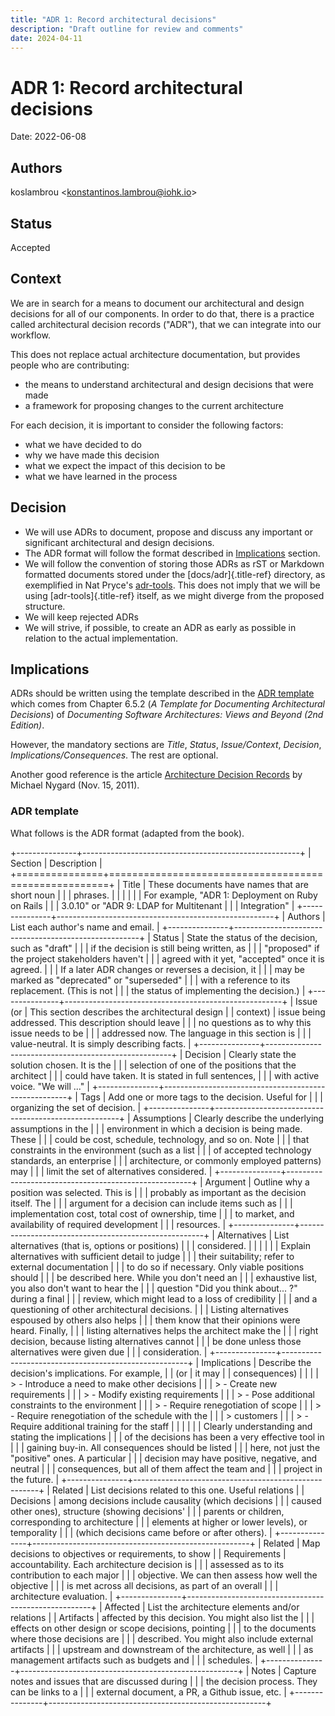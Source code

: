 ```yaml
---
title: "ADR 1: Record architectural decisions"
description: "Draft outline for review and comments"
date: 2024-04-11
---
```


# ADR 1: Record architectural decisions

Date: 2022-06-08

## Authors

koslambrou <<konstantinos.lambrou@iohk.io>>

## Status

Accepted

## Context

We are in search for a means to document our architectural and design decisions for all of our components. 
In order to do that, there is a practice called architectural decision records ("ADR"), that we can
integrate into our workflow.

This does not replace actual architecture documentation, but provides people who are contributing:

- the means to understand architectural and design decisions that were made
- a framework for proposing changes to the current architecture

For each decision, it is important to consider the following factors:

- what we have decided to do
- why we have made this decision
- what we expect the impact of this decision to be
- what we have learned in the process

## Decision

- We will use ADRs to document, propose and discuss any important or significant architectural and design decisions.
- The ADR format will follow the format described in [Implications](#implications) section.
- We will follow the convention of storing those ADRs as rST or Markdown formatted documents stored under the [docs/adr]{.title-ref} directory, as exemplified in Nat Pryce's [adr-tools](https://github.com/npryce/adr-tools). 
This does not imply that we will be using [adr-tools]{.title-ref} itself, as we might diverge from the proposed structure.
- We will keep rejected ADRs
- We will strive, if possible, to create an ADR as early as possible in relation to the actual implementation.

## Implications

ADRs should be written using the template described in the [ADR template](#adr-template) which comes from Chapter 6.5.2 (*A Template for Documenting Architectural Decisions*) of *Documenting Software Architectures: Views and Beyond (2nd Edition)*.

However, the mandatory sections are *Title*, *Status*, *Issue/Context*, *Decision*, *Implications/Consequences*. The rest are optional.

Another good reference is the article [Architecture Decision Records](https://cognitect.com/blog/2011/11/15/documenting-architecture-decisions) by Michael Nygard (Nov. 15, 2011).

### ADR template

What follows is the ADR format (adapted from the book).

+---------------+------------------------------------------------------+
| Section       | Description                                          |
+===============+======================================================+
| Title         | These documents have names that are short noun       |
|               | phrases.                                             |
|               |                                                      |
|               | For example, "ADR 1: Deployment on Ruby on Rails     |
|               | 3.0.10" or "ADR 9: LDAP for Multitenant              |
|               | Integration"                                         |
+---------------+------------------------------------------------------+
| Authors       | List each author's name and email.                   |
+---------------+------------------------------------------------------+
| Status        | State the status of the decision, such as "draft"    |
|               | if the decision is still being written, as           |
|               | "proposed" if the project stakeholders haven't       |
|               | agreed with it yet, "accepted" once it is agreed.    |
|               | If a later ADR changes or reverses a decision, it    |
|               | may be marked as "deprecated" or "superseded"        |
|               | with a reference to its replacement. (This is not    |
|               | the status of implementing the decision.)            |
+---------------+------------------------------------------------------+
| Issue (or     | This section describes the architectural design      |
| context)      | issue being addressed. This description should leave |
|               | no questions as to why this issue needs to be        |
|               | addressed now. The language in this section is       |
|               | value-neutral. It is simply describing facts.        |
+---------------+------------------------------------------------------+
| Decision      | Clearly state the solution chosen. It is the         |
|               | selection of one of the positions that the architect |
|               | could have taken. It is stated in full sentences,    |
|               | with active voice. "We will ..."                     |
+---------------+------------------------------------------------------+
| Tags          | Add one or more tags to the decision. Useful for     |
|               | organizing the set of decision.                      |
+---------------+------------------------------------------------------+
| Assumptions   | Clearly describe the underlying assumptions in the   |
|               | environment in which a decision is being made. These |
|               | could be cost, schedule, technology, and so on. Note |
|               | that constraints in the environment (such as a list  |
|               | of accepted technology standards, an enterprise      |
|               | architecture, or commonly employed patterns) may     |
|               | limit the set of alternatives considered.            |
+---------------+------------------------------------------------------+
| Argument      | Outline why a position was selected. This is         |
|               | probably as important as the decision itself. The    |
|               | argument for a decision can include items such as    |
|               | implementation cost, total cost of ownership, time   |
|               | to market, and availability of required development  |
|               | resources.                                           |
+---------------+------------------------------------------------------+
| Alternatives  | List alternatives (that is, options or positions)    |
|               | considered.                                          |
|               |                                                      |
|               | Explain alternatives with sufficient detail to judge |
|               | their suitability; refer to external documentation   |
|               | to do so if necessary. Only viable positions should  |
|               | be described here. While you don't need an           |
|               | exhaustive list, you also don't want to hear the     |
|               | question "Did you think about... ?" during a final   |
|               | review, which might lead to a loss of credibility    |
|               | and a questioning of other architectural decisions.  |
|               | Listing alternatives espoused by others also helps   |
|               | them know that their opinions were heard. Finally,   |
|               | listing alternatives helps the architect make the    |
|               | right decision, because listing alternatives cannot  |
|               | be done unless those alternatives were given due     |
|               | consideration.                                       |
+---------------+------------------------------------------------------+
| Implications  | Describe the decision's implications. For example,   |
| (or           | it may                                               |
| consequences) |                                                      |
|               | > -   Introduce a need to make other decisions       |
|               | > -   Create new requirements                        |
|               | > -   Modify existing requirements                   |
|               | > -   Pose additional constraints to the environment |
|               | > -   Require renegotiation of scope                 |
|               | > -   Require renegotiation of the schedule with the |
|               | >     customers                                      |
|               | > -   Require additional training for the staff      |
|               |                                                      |
|               | Clearly understanding and stating the implications   |
|               | of the decisions has been a very effective tool in   |
|               | gaining buy-in. All consequences should be listed    |
|               | here, not just the "positive" ones. A particular     |
|               | decision may have positive, negative, and neutral    |
|               | consequences, but all of them affect the team and    |
|               | project in the future.                               |
+---------------+------------------------------------------------------+
| Related       | List decisions related to this one. Useful relations |
| Decisions     | among decisions include causality (which decisions   |
|               | caused other ones), structure (showing decisions'    |
|               | parents or children, corresponding to architecture   |
|               | elements at higher or lower levels), or temporality  |
|               | (which decisions came before or after others).       |
+---------------+------------------------------------------------------+
| Related       | Map decisions to objectives or requirements, to show |
| Requirements  | accountability. Each architecture decision is        |
|               | assessed as to its contribution to each major        |
|               | objective. We can then assess how well the objective |
|               | is met across all decisions, as part of an overall   |
|               | architecture evaluation.                             |
+---------------+------------------------------------------------------+
| Affected      | List the architecture elements and/or relations      |
| Artifacts     | affected by this decision. You might also list the   |
|               | effects on other design or scope decisions, pointing |
|               | to the documents where those decisions are           |
|               | described. You might also include external artifacts |
|               | upstream and downstream of the architecture, as well |
|               | as management artifacts such as budgets and          |
|               | schedules.                                           |
+---------------+------------------------------------------------------+
| Notes         | Capture notes and issues that are discussed during   |
|               | the decision process. They can be links to a         |
|               | external document, a PR, a Github issue, etc.        |
+---------------+------------------------------------------------------+

